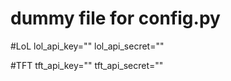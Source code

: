 # dummy file for config.py

#LoL
lol_api_key=""
lol_api_secret=""

#TFT
tft_api_key=""
tft_api_secret=""